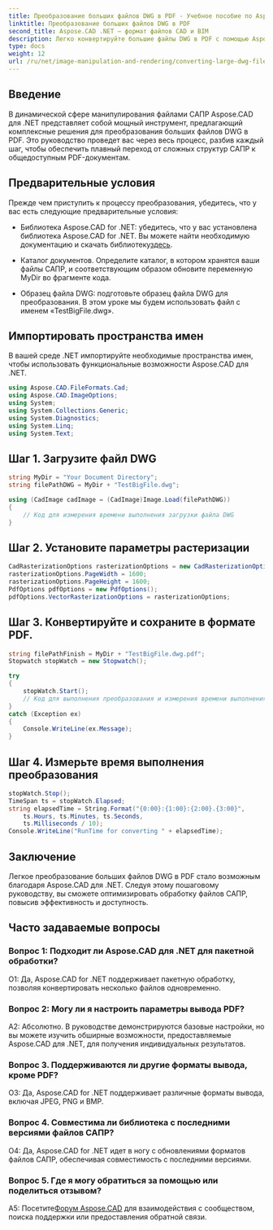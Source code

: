 ```yaml
---
title: Преобразование больших файлов DWG в PDF - Учебное пособие по Aspose.CAD
linktitle: Преобразование больших файлов DWG в PDF
second_title: Aspose.CAD .NET — формат файлов CAD и BIM
description: Легко конвертируйте большие файлы DWG в PDF с помощью Aspose.CAD для .NET. Оптимизируйте свои процессы САПР с помощью этого пошагового руководства.
type: docs
weight: 12
url: /ru/net/image-manipulation-and-rendering/converting-large-dwg-files-to-pdf/
---
```

## Введение

В динамической сфере манипулирования файлами САПР Aspose.CAD для .NET представляет собой мощный инструмент, предлагающий комплексные решения для преобразования больших файлов DWG в PDF. Это руководство проведет вас через весь процесс, разбив каждый шаг, чтобы обеспечить плавный переход от сложных структур САПР к общедоступным PDF-документам.

## Предварительные условия

Прежде чем приступить к процессу преобразования, убедитесь, что у вас есть следующие предварительные условия:

- Библиотека Aspose.CAD for .NET: убедитесь, что у вас установлена библиотека Aspose.CAD for .NET. Вы можете найти необходимую документацию и скачать библиотеку[здесь](https://reference.aspose.com/cad/net/).

- Каталог документов. Определите каталог, в котором хранятся ваши файлы САПР, и соответствующим образом обновите переменную MyDir во фрагменте кода.

- Образец файла DWG: подготовьте образец файла DWG для преобразования. В этом уроке мы будем использовать файл с именем «TestBigFile.dwg».

## Импортировать пространства имен

В вашей среде .NET импортируйте необходимые пространства имен, чтобы использовать функциональные возможности Aspose.CAD для .NET.

```csharp
using Aspose.CAD.FileFormats.Cad;
using Aspose.CAD.ImageOptions;
using System;
using System.Collections.Generic;
using System.Diagnostics;
using System.Linq;
using System.Text;
```

## Шаг 1. Загрузите файл DWG

```csharp
string MyDir = "Your Document Directory";
string filePathDWG = MyDir + "TestBigFile.dwg";

using (CadImage cadImage = (CadImage)Image.Load(filePathDWG))
{
    // Код для измерения времени выполнения загрузки файла DWG
}
```

## Шаг 2. Установите параметры растеризации

```csharp
CadRasterizationOptions rasterizationOptions = new CadRasterizationOptions();
rasterizationOptions.PageWidth = 1600;
rasterizationOptions.PageHeight = 1600;
PdfOptions pdfOptions = new PdfOptions();
pdfOptions.VectorRasterizationOptions = rasterizationOptions;
```

## Шаг 3. Конвертируйте и сохраните в формате PDF.

```csharp
string filePathFinish = MyDir + "TestBigFile.dwg.pdf";
Stopwatch stopWatch = new Stopwatch();

try
{
    stopWatch.Start();
    // Код для выполнения преобразования и измерения времени выполнения
}
catch (Exception ex)
{
    Console.WriteLine(ex.Message);
}
```

## Шаг 4. Измерьте время выполнения преобразования

```csharp
stopWatch.Stop();
TimeSpan ts = stopWatch.Elapsed;
string elapsedTime = String.Format("{0:00}:{1:00}:{2:00}.{3:00}",
    ts.Hours, ts.Minutes, ts.Seconds,
    ts.Milliseconds / 10);
Console.WriteLine("RunTime for converting " + elapsedTime);
```

## Заключение

Легкое преобразование больших файлов DWG в PDF стало возможным благодаря Aspose.CAD для .NET. Следуя этому пошаговому руководству, вы сможете оптимизировать обработку файлов САПР, повысив эффективность и доступность.

## Часто задаваемые вопросы

### Вопрос 1: Подходит ли Aspose.CAD для .NET для пакетной обработки?

О1: Да, Aspose.CAD for .NET поддерживает пакетную обработку, позволяя конвертировать несколько файлов одновременно.

### Вопрос 2: Могу ли я настроить параметры вывода PDF?

А2: Абсолютно. В руководстве демонстрируются базовые настройки, но вы можете изучить обширные возможности, предоставляемые Aspose.CAD для .NET, для получения индивидуальных результатов.

### Вопрос 3. Поддерживаются ли другие форматы вывода, кроме PDF?

О3: Да, Aspose.CAD for .NET поддерживает различные форматы вывода, включая JPEG, PNG и BMP.

### Вопрос 4. Совместима ли библиотека с последними версиями файлов САПР?

О4: Да, Aspose.CAD for .NET идет в ногу с обновлениями форматов файлов САПР, обеспечивая совместимость с последними версиями.

### Вопрос 5. Где я могу обратиться за помощью или поделиться отзывом?

A5: Посетите[Форум Aspose.CAD](https://forum.aspose.com/c/cad/19) для взаимодействия с сообществом, поиска поддержки или предоставления обратной связи.